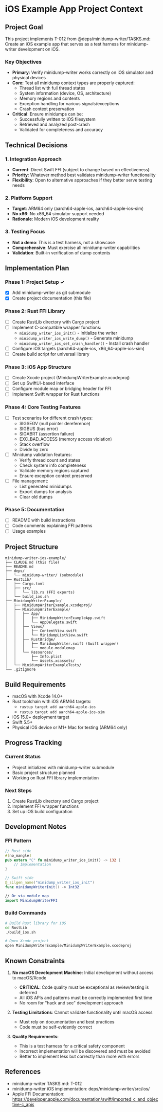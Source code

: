 # iOS Example App Project Context

## Project Goal
This project implements T-012 from @deps/minidump-writer/TASKS.md: Create an iOS example app that serves as a test harness for minidump-writer development on iOS.

### Key Objectives
- **Primary**: Verify minidump-writer works correctly on iOS simulator and physical devices
- **Core**: Test all minidump context types are properly captured:
  - Thread list with full thread states
  - System information (device, OS, architecture)
  - Memory regions and contents
  - Exception handling for various signals/exceptions
  - Crash context preservation
- **Critical**: Ensure minidumps can be:
  - Successfully written to iOS filesystem
  - Retrieved and analyzed post-crash
  - Validated for completeness and accuracy

## Technical Decisions

### 1. Integration Approach
- **Current**: Direct Swift FFI (subject to change based on effectiveness)
- **Priority**: Whatever method best validates minidump-writer functionality
- **Flexibility**: Open to alternative approaches if they better serve testing needs

### 2. Platform Support
- **Target**: ARM64 only (aarch64-apple-ios, aarch64-apple-ios-sim)
- **No x86**: No x86_64 simulator support needed
- **Rationale**: Modern iOS development reality

### 3. Testing Focus
- **Not a demo**: This is a test harness, not a showcase
- **Comprehensive**: Must exercise all minidump-writer capabilities
- **Validation**: Built-in verification of dump contents

## Implementation Plan

### Phase 1: Project Setup ✓
- [x] Add minidump-writer as git submodule
- [x] Create project documentation (this file)

### Phase 2: Rust FFI Library
- [ ] Create RustLib directory with Cargo project
- [ ] Implement C-compatible wrapper functions:
  - `minidump_writer_ios_init()` - Initialize the writer
  - `minidump_writer_ios_write_dump()` - Generate minidump
  - `minidump_writer_ios_set_crash_handler()` - Install crash handler
- [ ] Configure iOS targets (aarch64-apple-ios, x86_64-apple-ios-sim)
- [ ] Create build script for universal library

### Phase 3: iOS App Structure
- [ ] Create Xcode project (MinidumpWriterExample.xcodeproj)
- [ ] Set up SwiftUI-based interface
- [ ] Configure module map or bridging header for FFI
- [ ] Implement Swift wrapper for Rust functions

### Phase 4: Core Testing Features
- [ ] Test scenarios for different crash types:
  - SIGSEGV (null pointer dereference)
  - SIGBUS (bus error)
  - SIGABRT (assertion failure)
  - EXC_BAD_ACCESS (memory access violation)
  - Stack overflow
  - Divide by zero
- [ ] Minidump validation features:
  - Verify thread count and states
  - Check system info completeness
  - Validate memory regions captured
  - Ensure exception context preserved
- [ ] File management:
  - List generated minidumps
  - Export dumps for analysis
  - Clear old dumps

### Phase 5: Documentation
- [ ] README with build instructions
- [ ] Code comments explaining FFI patterns
- [ ] Usage examples

## Project Structure

```
minidump-writer-ios-example/
├── CLAUDE.md (this file)
├── README.md
├── deps/
│   └── minidump-writer/ (submodule)
├── RustLib/
│   ├── Cargo.toml
│   ├── src/
│   │   └── lib.rs (FFI exports)
│   └── build_ios.sh
├── MinidumpWriterExample/
│   ├── MinidumpWriterExample.xcodeproj/
│   ├── MinidumpWriterExample/
│   │   ├── App/
│   │   │   ├── MinidumpWriterExampleApp.swift
│   │   │   └── AppDelegate.swift
│   │   ├── Views/
│   │   │   ├── ContentView.swift
│   │   │   └── MinidumpListView.swift
│   │   ├── RustBridge/
│   │   │   ├── MinidumpWriter.swift (Swift wrapper)
│   │   │   └── module.modulemap
│   │   └── Resources/
│   │       ├── Info.plist
│   │       └── Assets.xcassets/
│   └── MinidumpWriterExampleTests/
└── .gitignore
```

## Build Requirements

- macOS with Xcode 14.0+
- Rust toolchain with iOS ARM64 targets:
  - `rustup target add aarch64-apple-ios`
  - `rustup target add aarch64-apple-ios-sim`
- iOS 15.0+ deployment target
- Swift 5.5+
- Physical iOS device or M1+ Mac for testing (ARM64 only)

## Progress Tracking

### Current Status
- Project initialized with minidump-writer submodule
- Basic project structure planned
- Working on Rust FFI library implementation

### Next Steps
1. Create RustLib directory and Cargo project
2. Implement FFI wrapper functions
3. Set up iOS build configuration

## Development Notes

### FFI Pattern
```rust
// Rust side
#[no_mangle]
pub extern "C" fn minidump_writer_ios_init() -> i32 {
    // Implementation
}
```

```swift
// Swift side
@_silgen_name("minidump_writer_ios_init")
func minidumpWriterInit() -> Int32

// Or via module map
import MinidumpWriterFFI
```

### Build Commands
```bash
# Build Rust library for iOS
cd RustLib
./build_ios.sh

# Open Xcode project
open MinidumpWriterExample/MinidumpWriterExample.xcodeproj
```

## Known Constraints

1. **No macOS Development Machine**: Initial development without access to macOS/Xcode
   - **CRITICAL**: Code quality must be exceptional as review/testing is deferred
   - All iOS APIs and patterns must be correctly implemented first time
   - No room for "hack and see" development approach

2. **Testing Limitations**: Cannot validate functionality until macOS access
   - Must rely on documentation and best practices
   - Code must be self-evidently correct

3. **Quality Requirements**: 
   - This is a test harness for a critical safety component
   - Incorrect implementation will be discovered and must be avoided
   - Better to implement less but correctly than more with errors

## References

- minidump-writer TASKS.md: T-012
- minidump-writer iOS implementation: deps/minidump-writer/src/ios/
- Apple FFI Documentation: https://developer.apple.com/documentation/swift/imported_c_and_objective-c_apis
